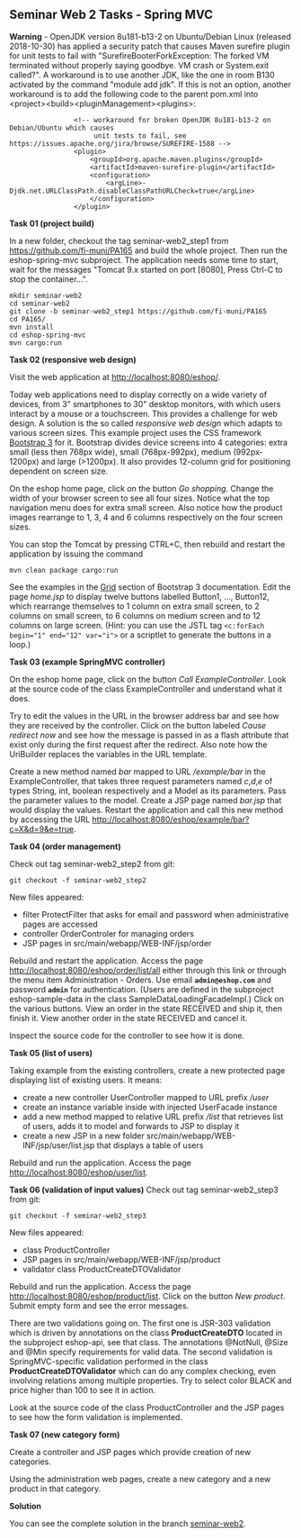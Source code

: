 ## Seminar Web 2 Tasks - Spring MVC

**Warning** - OpenJDK version 8u181-b13-2 on Ubuntu/Debian Linux (released 2018-10-30) has applied a security patch 
that causes Maven surefire plugin for unit tests to fail with 
"SurefireBooterForkException: The forked VM terminated without properly saying goodbye. VM crash or System.exit called?". 
A workaround is to use another JDK, like the one in room B130 activated by the command "module add jdk". 
If this is not an option, another workaround is to add the following code to the parent pom.xml into &lt;project>&lt;build>&lt;pluginManagement>&lt;plugins>:
```
                <!-- workaround for broken OpenJDK 8u181-b13-2 on Debian/Ubuntu which causes
                     unit tests to fail, see https://issues.apache.org/jira/browse/SUREFIRE-1588 -->
                <plugin>
                    <groupId>org.apache.maven.plugins</groupId>
                    <artifactId>maven-surefire-plugin</artifactId>
                    <configuration>
                        <argLine>-Djdk.net.URLClassPath.disableClassPathURLCheck=true</argLine>
                    </configuration>
                </plugin>
```

**Task 01 (project build)** 

In a new folder, checkout the tag seminar-web2_step1 from https://github.com/fi-muni/PA165
and build the whole project. Then run the eshop-spring-mvc subproject. The application needs some time to start, wait for the messages "Tomcat 9.x started on port [8080], Press Ctrl-C to stop the container...".
```
mkdir seminar-web2
cd seminar-web2
git clone -b seminar-web2_step1 https://github.com/fi-muni/PA165
cd PA165/
mvn install
cd eshop-spring-mvc
mvn cargo:run
```

**Task 02 (responsive web design)** 

Visit the web application at [http://localhost:8080/eshop/](http://localhost:8080/eshop/). 

Today web applications need to display correctly on a wide variety of devices, from 3" smartphones to 30" desktop monitors, with which users interact by a mouse or a touchscreen. This provides a challenge for web design.  A solution is the so called *responsive web design* which adapts to various screen sizes. This example project uses the CSS framework [Bootstrap 3](http://getbootstrap.com/) for it. Bootstrap divides device screens into 4 categories: extra small (less then 768px wide), small (768px-992px), medium (992px-1200px) and large (>1200px). It also provides 12-column grid for positioning dependent on screen size.

On the eshop home page, click on the button *Go shopping*. Change the width of your browser screen to see all four sizes.  Notice what the top navigation menu does for extra small screen. Also notice how the product images rearrange to 1, 3, 4 and 6 columns respectively on the four screen sizes.


You can stop the Tomcat by pressing CTRL+C, then rebuild and restart the application by issuing the command 
```
mvn clean package cargo:run
```

See the examples in the [Grid](https://getbootstrap.com/docs/3.3/css/#grid) section of Bootstrap 3 documentation. Edit the page *home.jsp* to display twelve buttons labelled Button1, ..., Button12, which rearrange themselves to 1 column on extra small screen, to 2 columns on small screen, to 6 columns on medium screen and to 12 columns on large screen. (Hint: you can use the JSTL tag `<c:forEach begin="1" end="12" var="i">` or a scriptlet to generate the buttons in a loop.)

**Task 03 (example SpringMVC controller)** 

On the eshop home page, click on the button *Call ExampleController*. Look at the source code of the class ExampleController and understand what it does.

Try to edit the values in the URL in the browser address bar and see how they are received by the controller. Click on the button labeled *Cause redirect now* and see how the message is passed in as a flash attribute that exist only during the first request after the redirect. Also note how the UriBuilder replaces the variables in the URL template.

Create a new method named *bar* mapped to URL */example/bar* in the ExampleController, that takes three request parameters named *c*,*d*,*e* of types String, int, boolean respectively and a Model as its parameters. Pass the parameter values to the model. Create a JSP page named *bar.jsp* that would display the values. Restart the application and call this new method by accessing the URL [http://localhost:8080/eshop/example/bar?c=X&d=9&e=true](http://localhost:8080/eshop/example/bar?c=X&d=9&e=true).

**Task 04 (order management)**
 
Check out tag seminar-web2_step2 from git:
```
git checkout -f seminar-web2_step2 
```
New files appeared:
* filter ProtectFilter that asks for email and password when administrative pages are accessed
* controller OrderControler for managing orders
* JSP pages in src/main/webapp/WEB-INF/jsp/order
 
Rebuild and restart the application. Access the page [http://localhost:8080/eshop/order/list/all](http://localhost:8080/eshop/order/list/all) either through this link or through the menu item Administration - Orders.  Use email **`admin@eshop.com`** and password **`admin`** for authentication. (Users are defined in the subproject eshop-sample-data in the class SampleDataLoadingFacadeImpl.) Click on the various buttons. View an order in the state RECEIVED and ship it, then finish it. View another order in the state RECEIVED and cancel it. 

Inspect the source code for the controller to see how it is done.
 
**Task 05 (list of users)**
 
Taking example from the existing controllers, create a new protected page displaying list of existing users. It means:
* create a new controller UserController mapped to URL prefix */user* 
* create an instance variable inside with injected UserFacade instance
* add a new method mapped to relative URL prefix */list* that retrieves list of users, adds it to model and forwards to JSP to display it
* create a new JSP in a new folder src/main/webapp/WEB-INF/jsp/user/list.jsp that displays a table of users
  
Rebuild and run the application. Access the page [http://localhost:8080/eshop/user/list](http://localhost:8080/eshop/user/list).
 
**Task 06 (validation of input values)**
Check out tag seminar-web2_step3 from git:
```
git checkout -f seminar-web2_step3 
```
New files appeared:
* class ProductController
* JSP pages in  src/main/webapp/WEB-INF/jsp/product
* validator class ProductCreateDTOValidator
 
Rebuild and run the application. Access the page [http://localhost:8080/eshop/product/list](http://localhost:8080/eshop/product/list).
Click on the button *New product*. Submit empty form and see the error messages.
 
There are two validations going on. The first one is JSR-303 validation which is driven by annotations on the class **ProductCreateDTO**
located in the subproject eshop-api, see that class. The annotations @NotNull, @Size and @Min specify requirements for valid data.
The second validation is SpringMVC-specific validation performed in the class **ProductCreateDTOValidator** which can do any complex
checking, even involving relations among multiple properties. Try to select color BLACK and price higher than 100 to see it in action.
 
Look at the source code of the class ProductController and the JSP pages to see how the form validation is implemented.
 
**Task 07 (new category form)**
 
Create a controller and JSP pages which provide creation of new categories. 
 
Using the administration web pages, create a new category and a new product in that category.
 
**Solution**

You can see the complete solution in the branch [seminar-web2](https://github.com/fi-muni/PA165/tree/seminar-web2).
